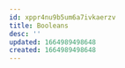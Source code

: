 ```yaml
---
id: xppr4nu9b5um6a7ivkaerzv
title: Booleans
desc: ''
updated: 1664989498648
created: 1664989498648
---
```

